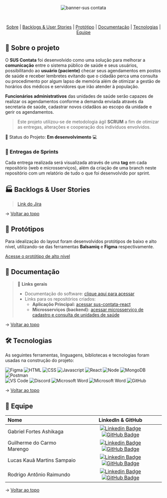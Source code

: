 <div align="center">
    
![banner-sus contata](https://github.com/ashkgabriel/SUS-Contata-Angular-v1/assets/59896608/26e76962-7288-4778-a243-79c1dedfdf9a)
</div>
<br id="topo">
<p align="center">
    <a href="#sobre">Sobre</a>  |  
    <a href="#backlogs">Backlogs & User Stories</a>  |  
    <a href="#prototipo">Protótipo</a>  |  
    <a href="#documentacao">Documentação</a>  |  
    <a href="#tecnologias">Tecnologias</a>  |  
    <a href="#equipe">Equipe</a>
</p>
   
<span id="sobre">

## :bookmark_tabs: Sobre o projeto
O **SUS Contata** foi desenvolvido como uma solução para melhorar a **comunicação** entre o sistema público de saúde e seus usuários, possibilitando ao **usuário (paciente)** checar seus agendamentos em postos de saúde e receber lembretes evitando que o cidadão perca uma consulta ou procedimento por algum lapso de memória além de otimizar a gestão de horários dos médicos e servidores que irão atender à população.

**Funcionários administrativos** das unidades de saúde serão capazes de realizar os agendamentos conforme a demanda enviada através da secretaria de saúde, cadastrar novos cidadãos ao escopo da unidade e gerir os agendamentos.

> Este projeto utilizou-se de metodologia ágil **SCRUM** a fim de otimizar as entregas, alterações e cooperação dos indivíduos envolvidos.

:pushpin: Status do Projeto: **Em desenvolvimento** :computer: 
### :crossed_flags: Entregas de Sprints
Cada entrega realizada será visualizada através de uma **tag** em cada repositório (web e microsserviços), além da criação de uma branch neste repositório com um relatório de tudo o que foi desenvolvido por sprint.

## :factory: Backlogs & User Stories
    
> [Link do Jira](https://sus-contata.atlassian.net/jira/software/projects/SCRUM/boards/1/timeline)

→ [Voltar ao topo](#topo)

<span id="prototipo">

## :art: Protótipos
Para idealização do layout foram desenvolvidos protótipos de baixo e alto nível, utilizando-se das ferramentas **Balsamiq** e **Figma** respectivamente.

[Acesse o protótipo de alto nível](https://www.figma.com/design/OJpx48Ej5HeACA6LbG3jy8/SUS-Contata?node-id=0-1)

<span id="documentacao">

## :page_with_curl: Documentação
    
> 🔗 **Links gerais** <br>
> - Documentação do software: [clique aqui para acessar](./Projeto-Interdisciplinar---SUS-Contata.pdf)
> - Links para os repositórios criados:
>    - **Aplicaçõo Principal:** [acessar sus-contata-react](https://github.com/lucasKMS/sus-contata-react)
>    - **Microsserviços (backend):** [acessar microsserviço de cadastro e consulta de unidades de saúde](https://trabalho1-rest-no-sql.vercel.app/)

→ [Voltar ao topo](#topo)

<span id="tecnologias">

## 🛠️ Tecnologias

As seguintes ferramentas, linguagens, bibliotecas e tecnologias foram usadas na construção do projeto:

<img src="https://img.shields.io/badge/Figma-CED4DA?style=for-the-badge&logo=figma&logoColor=DC143C" alt="Figma" /> 
<img src="https://img.shields.io/badge/HTML5-CED4DA?style=for-the-badge&logo=html5&logoColor=E34F26" alt="HTML" /> 
<img src="https://img.shields.io/badge/CSS3-CED4DA?style=for-the-badge&logo=css3&logoColor=1572B6" alt="CSS" /> 	
<img src="https://img.shields.io/badge/Javascript-CED4DA?style=for-the-badge&logo=javascript&logoColor=F7DF1E" alt="Javascript" /> 
<img src="https://img.shields.io/badge/React-CED4DA?style=for-the-badge&logo=react&logoColor=61DAFB" alt="React" /> 
<img src="https://img.shields.io/badge/Node.js-CED4DA?style=for-the-badge&logo=nodedotjs&logoColor=339933" alt="Node" />  
<img src="https://img.shields.io/badge/MongoDB-CED4DA?style=for-the-badge&logo=mongodb&logoColor=4EA94B" alt="MongoDB" />
<img src="https://img.shields.io/badge/Postman-CED4DA?style=for-the-badge&logo=postman&logoColor=FF6C37" alt="Postman" /><br>
<img src="https://img.shields.io/badge/VS_Code-CED4DA?style=for-the-badge&logo=visual%20studio%20code&logoColor=0078D4" alt="VS Code" /> 
<img src="https://img.shields.io/badge/Discord-CED4DA?style=for-the-badge&logo=discord&logoColor=7289DA" alt="Discord" /> 
<img src="https://img.shields.io/badge/Microsoft Word-CED4DA?style=for-the-badge&logo=microsoftword&logoColor=2B579A" alt="Microsoft Word" /> 
<img src="https://img.shields.io/badge/Microsoft Teams-CED4DA?style=for-the-badge&logo=microsoftteams&logoColor=6264A7" alt="Microsoft Word" /> 
<img src="https://img.shields.io/badge/GitHub-CED4DA?style=for-the-badge&logo=github&logoColor=20232A" alt="GitHub" /> 
    
→ [Voltar ao topo](#topo)

<span id="equipe">

## :busts_in_silhouette: Equipe

| Nome                                  |                                                                                                                                                      LinkedIn & GitHub                                                                                                                                                      |
| :------------------------------------ | :-------------------------------------------------------------------------------------------------------------------------------------------------------------------------------------------------------------------------------------------------------------------------------------------------------------------------: |
| Gabriel Fortes Ashikaga           |          [![Linkedin Badge](https://img.shields.io/badge/Linkedin-blue?style=flat-square&logo=Linkedin&logoColor=white)](https://www.linkedin.com/in/gabriel-fortes-ashikaga/) [![GitHub Badge](https://img.shields.io/badge/GitHub-111217?style=flat-square&logo=github&logoColor=white)](https://github.com/ashkgabriel)          |
| Guilherme do Carmo Marengo |      [![Linkedin Badge](https://img.shields.io/badge/Linkedin-blue?style=flat-square&logo=Linkedin&logoColor=white)](https://www.linkedin.com/in/marengo/) [![GitHub Badge](https://img.shields.io/badge/GitHub-111217?style=flat-square&logo=github&logoColor=white)](https://github.com/guimarengo)      |
| Lucas Kauã Martins Sampaio       |      [![Linkedin Badge](https://img.shields.io/badge/Linkedin-blue?style=flat-square&logo=Linkedin&logoColor=white)](https://www.linkedin.com/in/lucas-kau%C3%A3/) [![GitHub Badge](https://img.shields.io/badge/GitHub-111217?style=flat-square&logo=github&logoColor=white)](https://github.com/LucasKMS)      |
| Rodrigo Antônio Raimundo                      |         [![Linkedin Badge](https://img.shields.io/badge/Linkedin-blue?style=flat-square&logo=Linkedin&logoColor=white)](https://www.linkedin.com/in/rodrigo-raimundo-2946ba30/) [![GitHub Badge](https://img.shields.io/badge/GitHub-111217?style=flat-square&logo=github&logoColor=white)](https://github.com/RodrigoRay)          |

→ [Voltar ao topo](#topo)
